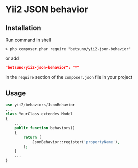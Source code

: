 # Yii2 JSON behavior

## Installation
Run command in shell
```shell
> php composer.phar require "betsuno/yii2-json-behavior"
```
or add
```json
"betsuno/yii2-json-behavior": "*"
```
in the `require` section of the `composer.json` file in your project 

## Usage

```php
use yii2/behaviors/JsonBehavior
...
class YourClass extendes Model
{
    ...
    public function behaviors()
    {
        return [
            JsonBehavior::register('propertyName'),
        ];
    }
    ...
}
```